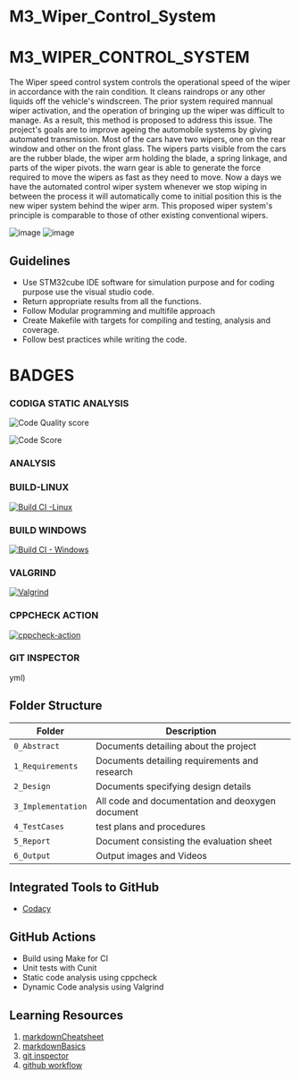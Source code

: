 # M3_Wiper_Control_System

# M3_WIPER_CONTROL_SYSTEM

 The Wiper speed control system controls the operational speed of the wiper in accordance with the rain condition. It cleans 
 raindrops or any other liquids off the vehicle's windscreen. The prior system required mannual wiper activation, and the 
 operation of bringing up the wiper was difficult to manage. As a result, this method is proposed to address this issue.
 The project's goals are to improve ageing the automobile systems by giving automated transmission. Most of the cars 
 have two wipers, one on the rear window and other on the front glass. The wipers parts visible from the cars are the 
 rubber blade, the wiper arm holding the blade, a spring linkage, and parts of the wiper pivots. the warn gear 
 is able to generate the force required to move the wipers as fast as they need to move. Now a days we have 
 the automated control wiper system whenever we stop wiping in between the process it will automatically come to initial 
 position this is the new wiper system behind the wiper arm. This proposed wiper system's principle is comparable to those of other existing 
 conventional wipers.

![image](https://user-images.githubusercontent.com/101585225/167920751-00b5053e-5bbe-4dd1-9497-12b6be0975d1.png)              ![image](https://user-images.githubusercontent.com/101585225/167920843-8d7377ca-7076-4646-b4c8-b8b2078db6bb.png)

## Guidelines
* Use STM32cube IDE software for simulation purpose and for coding purpose use the visual studio code.
* Return appropriate results from all the functions.
* Follow Modular programming and multifile approach
* Create Makefile with targets for compiling and testing, analysis and coverage.
* Follow best practices while writing the code.

# BADGES



### CODIGA STATIC ANALYSIS

![Code Quality score](https://api.codiga.io/project/33385/score/svg)

![Code Score](https://api.codiga.io/project/33385/status/svg)
### ANALYSIS


### BUILD-LINUX

[![Build CI -Linux](https://github.com/Rupesh-ruby/M3_WIPER_CONTROL_SYSTEM/actions/workflows/Build_linux.yml/badge.svg)](https://github.com/Abiramikoperundevi/M3_WIPER_CONTROL_SYSTEM/actions/workflows/Build_linux.yml)

### BUILD WINDOWS

[![Build CI - Windows](https://github.com/Rupesh-ruby/M3_WIPER_CONTROL_SYSTEM/actions/workflows/Build-Windows.yml/badge.svg)](https://github.com/Abiramikoperundevi/M3_WIPER_CONTROL_SYSTEM/actions/workflows/Build-Windows.yml)

### VALGRIND

[![Valgrind](https://github.com/Rupesh-ruby/M3_WIPER_CONTROL_SYSTEM/actions/workflows/Valgrind.yml/badge.svg)](https://github.com/Rupesh-ruby/M3_WIPER_CONTROL_SYSTEM/actions/workflows/Valgrind.yml)

### CPPCHECK ACTION

[![cppcheck-action](https://github.com/Rupesh-ruby/M3_WIPER_CONTROL_SYSTEM/actions/workflows/cpp%20check.yml/badge.svg)](https://github.com/Rupesh-ruby/M3_WIPER_CONTROL_SYSTEM/actions/workflows/cpp%20check.yml)

### GIT INSPECTOR
yml)



## Folder Structure
Folder             | Description
-------------------| -----------------------------------------
`0_Abstract`       | Documents detailing about the project
`1_Requirements`   | Documents detailing requirements and research
`2_Design`         | Documents specifying design details
`3_Implementation` | All code and documentation and deoxygen document
`4_TestCases`      |test plans and procedures
`5_Report`         |Document consisting the evaluation sheet
`6_Output`         | Output images and Videos

## Integrated Tools to GitHub
*  [Codacy](https://www.codacy.com/)

## GitHub Actions
* Build using Make for CI
* Unit tests with Cunit
* Static code analysis using cppcheck
* Dynamic Code analysis using Valgrind


## Learning Resources
1. [markdownCheatsheet](https://github.com/adam-p/markdown-here/wiki/Markdown-Cheatsheet)
2. [markdownBasics](https://guides.github.com/features/mastering-markdown/)
3. [git inspector](https://github.com/ejwa/gitinspector.git)
4. [github workflow](https://docs.github.com/en/actions/learn-github-action)
